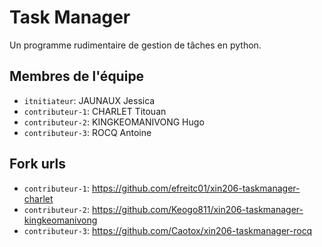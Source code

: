 # Task Manager

Un programme rudimentaire de gestion de tâches en python.

## Membres de l'équipe
- `itnitiateur`: JAUNAUX Jessica
- `contributeur-1`: CHARLET Titouan 
- `contributeur-2`: KINGKEOMANIVONG Hugo
- `contributeur-3`: ROCQ Antoine

## Fork urls
- `contributeur-1`: https://github.com/efreitc01/xin206-taskmanager-charlet
- `contributeur-2`: https://github.com/Keogo811/xin206-taskmanager-kingkeomanivong
- `contributeur-3`: https://github.com/Caotox/xin206-taskmanager-rocq

